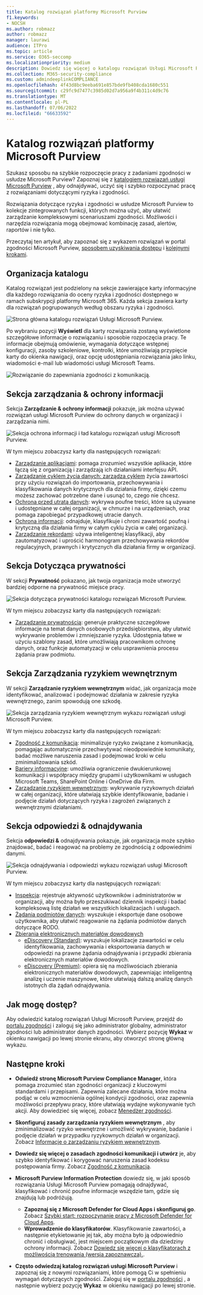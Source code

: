 ```yaml
---
title: Katalog rozwiązań platformy Microsoft Purview
f1.keywords:
- NOCSH
ms.author: robmazz
author: robmazz
manager: laurawi
audience: ITPro
ms.topic: article
ms.service: O365-seccomp
ms.localizationpriority: medium
description: Dowiedz się więcej o katalogu rozwiązań Usługi Microsoft Purview, w tym o tym, co zawiera, sposobie uzyskiwania do niego dostępu i kolejnych krokach.
ms.collection: M365-security-compliance
ms.custom: admindeeplinkCOMPLIANCE
ms.openlocfilehash: 4f43d8bc9eeba691e857bde9fb408cda1680c551
ms.sourcegitcommit: c29fc9d7477c3985d02d7a956a9f4b311c4d9c76
ms.translationtype: MT
ms.contentlocale: pl-PL
ms.lasthandoff: 07/06/2022
ms.locfileid: "66633592"
---
```

# <a name="microsoft-purview-solution-catalog"></a>Katalog rozwiązań platformy Microsoft Purview

Szukasz sposobu na szybkie rozpoczęcie pracy z zadaniami zgodności w usłudze Microsoft Purview? Zapoznaj się z [katalogiem rozwiązań usługi Microsoft Purview](https://compliance.microsoft.com/solutioncatalog) , aby odnajdywać, uczyć się i szybko rozpoczynać pracę z rozwiązaniami dotyczącymi ryzyka i zgodności.

Rozwiązania dotyczące ryzyka i zgodności w usłudze Microsoft Purview to kolekcje zintegrowanych funkcji, których można użyć, aby ułatwić zarządzanie kompleksowymi scenariuszami zgodności. Możliwości i narzędzia rozwiązania mogą obejmować kombinację zasad, alertów, raportów i nie tylko.

Przeczytaj ten artykuł, aby zapoznać się z wykazem rozwiązań w portal zgodności Microsoft Purview, [sposobem uzyskiwania dostępu](#how-do-i-access) i [kolejnymi krokami](#next-steps).

## <a name="catalog-organization"></a>Organizacja katalogu

Katalog rozwiązań jest podzielony na sekcje zawierające karty informacyjne dla każdego rozwiązania do oceny ryzyka i zgodności dostępnego w ramach subskrypcji platformy Microsoft 365. Każda sekcja zawiera karty dla rozwiązań pogrupowanych według obszaru ryzyka i zgodności.

![Strona główna katalogu rozwiązań Usługi Microsoft Purview.](../media/m365-solution-catalog-home.png)

Po wybraniu pozycji **Wyświetl** dla karty rozwiązania zostaną wyświetlone szczegółowe informacje o rozwiązaniu i sposobie rozpoczęcia pracy. Te informacje obejmują omówienie, wymagania dotyczące wstępnej konfiguracji, zasoby szkoleniowe, kontrolki, które umożliwiają przypięcie karty do okienka nawigacji, oraz opcję udostępniania rozwiązania jako linku, wiadomości e-mail lub wiadomości usługi Microsoft Teams.

![Rozwiązanie do zapewniania zgodności z komunikacją.](../media/m365-solution-catalog-communication-compliance.png)

## <a name="information-protection--governance-section"></a>Sekcja zarządzania & ochrony informacji

Sekcja **Zarządzanie & ochrony informacji** pokazuje, jak można używać rozwiązań usługi Microsoft Purview do ochrony danych w organizacji i zarządzania nimi.

![Sekcja ochrona informacji i ład katalogu rozwiązań usługi Microsoft Purview.](../media/m365-solution-catalog-information-protection-governance.png)

W tym miejscu zobaczysz karty dla następujących rozwiązań:

- [Zarządzanie aplikacjami](/defender-cloud-apps/app-governance-manage-app-governance): pomaga zrozumieć wszystkie aplikacje, które łączą się z organizacją i zarządzają ich działaniami interfejsu API.
- [Zarządzanie cyklem życia danych: zarządza cyklem](/microsoft-365/compliance/manage-data-governance) życia zawartości przy użyciu rozwiązań do importowania, przechowywania i klasyfikowania danych krytycznych dla działania firmy, dzięki czemu możesz zachować potrzebne dane i usunąć to, czego nie chcesz.
- [Ochrona przed utratą danych](/microsoft-365/compliance/dlp-learn-about-dlp): wykrywa poufne treści, które są używane i udostępniane w całej organizacji, w chmurze i na urządzeniach, oraz pomaga zapobiegać przypadkowej utracie danych.
- [Ochrona informacji](/microsoft-365/compliance/information-protection): odnajduje, klasyfikuje i chroni zawartość poufną i krytyczną dla działania firmy w całym cyklu życia w całej organizacji.
- [Zarządzanie rekordami](/microsoft-365/compliance/records-management): używa inteligentnej klasyfikacji, aby zautomatyzować i uprościć harmonogram przechowywania rekordów regulacyjnych, prawnych i krytycznych dla działania firmy w organizacji.

## <a name="privacy-section"></a>Sekcja Dotycząca prywatności

W sekcji **Prywatność** pokazano, jak twoja organizacja może utworzyć bardziej odporne na prywatność miejsce pracy.

![Sekcja dotycząca prywatności katalogu rozwiązań Microsoft Purview.](../media/m365-solution-catalog-privacy.png)

W tym miejscu zobaczysz karty dla następujących rozwiązań:

- [Zarządzanie prywatnością](/privacy/priva/priva-overview): generuje praktyczne szczegółowe informacje na temat danych osobowych przedsiębiorstwa, aby ułatwić wykrywanie problemów i zmniejszanie ryzyka. Udostępnia łatwe w użyciu szablony zasad, które umożliwiają pracownikom ochronę danych, oraz funkcje automatyzacji w celu usprawnienia procesu żądania praw podmiotu.

## <a name="insider-risk-management-section"></a>Sekcja Zarządzania ryzykiem wewnętrznym

W sekcji **Zarządzanie ryzykiem wewnętrznym** widać, jak organizacja może identyfikować, analizować i podejmować działania w zakresie ryzyka wewnętrznego, zanim spowodują one szkodę.

![Sekcja zarządzania ryzykiem wewnętrznym wykazu rozwiązań usługi Microsoft Purview.](../media/m365-solution-catalog-insider-risk-management.png)

W tym miejscu zobaczysz karty dla następujących rozwiązań:

- [Zgodność z komunikacją](/microsoft-365/compliance/communication-compliance): minimalizuje ryzyko związane z komunikacją, pomagając automatycznie przechwytywać nieodpowiednie komunikaty, badać możliwe naruszenia zasad i podejmować kroki w celu zminimalizowania szkód.
- [Bariery informacyjne](/microsoft-365/compliance/information-barriers): umożliwia ograniczenie dwukierunkowej komunikacji i współpracy między grupami i użytkownikami w usługach Microsoft Teams, SharePoint Online i OneDrive dla Firm.
- [Zarządzanie ryzykiem wewnętrznym](/microsoft-365/compliance/insider-risk-management): wykrywanie ryzykownych działań w całej organizacji, które ułatwiają szybkie identyfikowanie, badanie i podjęcie działań dotyczących ryzyka i zagrożeń związanych z wewnętrznymi działaniami.

## <a name="discovery--response-section"></a>Sekcja odpowiedzi & odnajdywania

Sekcja **odpowiedzi &** odnajdywania pokazuje, jak organizacja może szybko znajdować, badać i reagować na problemy ze zgodnością z odpowiednimi danymi.

![Sekcja odnajdywania i odpowiedzi wykazu rozwiązań usługi Microsoft Purview.](../media/m365-solution-catalog-discovery-response.png)

W tym miejscu zobaczysz karty dla następujących rozwiązań:

- [Inspekcja](/microsoft-365/compliance/search-the-audit-log-in-security-and-compliance): rejestruje aktywność użytkowników i administratorów w organizacji, aby można było przeszukiwać dziennik inspekcji i badać kompleksową listę działań we wszystkich lokalizacjach i usługach.
- [Żądania podmiotów danych](/compliance/regulatory/gdpr-manage-gdpr-data-subject-requests-with-the-dsr-case-tool): wyszukuje i eksportuje dane osobowe użytkownika, aby ułatwić reagowanie na żądania podmiotów danych dotyczące RODO.
- [Zbierania elektronicznych materiałów dowodowych](/microsoft-365/compliance/manage-legal-investigations)
    - [eDiscovery (Standard)](/microsoft-365/compliance/get-started-core-ediscovery): wyszukuje lokalizacje zawartości w celu identyfikowania, zachowywania i eksportowania danych w odpowiedzi na prawne żądania odnajdywania i przypadki zbierania elektronicznych materiałów dowodowych.
    - [eDiscovery (Premium)](/microsoft-365/compliance/overview-ediscovery-20): opiera się na możliwościach zbierania elektronicznych materiałów dowodowych, zapewniając inteligentną analizę i uczenie maszynowe, które ułatwiają dalszą analizę danych istotnych dla żądań odnajdywania.

## <a name="how-do-i-access"></a>Jak mogę dostęp?

Aby odwiedzić katalog rozwiązań Usługi Microsoft Purview, przejdź do [portalu zgodności](https://compliance.microsoft.com) i zaloguj się jako administrator globalny, administrator zgodności lub administrator danych zgodności. Wybierz pozycję **Wykaz** w okienku nawigacji po lewej stronie ekranu, aby otworzyć stronę główną wykazu.

## <a name="next-steps"></a>Następne kroki

- **Odwiedź stronę Microsoft Purview Compliance Manager**, która pomaga zrozumieć stan zgodności organizacji z kluczowymi standardami i przepisami. Zapewnia zalecane działania, które można podjąć w celu wzmocnienia ogólnej kondycji zgodności, oraz zapewnia możliwości przepływu pracy, które ułatwiają wydajne wykonywanie tych akcji. Aby dowiedzieć się więcej, zobacz [Menedżer zgodności](/microsoft-365/compliance/compliance-manager).

- **Skonfiguruj zasady zarządzania ryzykiem wewnętrznym** , aby zminimalizować ryzyko wewnętrzne i umożliwić wykrywanie, badanie i podjęcie działań w przypadku ryzykownych działań w organizacji. Zobacz [Informacje o zarządzaniu ryzykiem wewnętrznym](/microsoft-365/compliance/insider-risk-management).
- **Dowiedz się więcej o zasadach zgodności komunikacji i utwórz** je, aby szybko identyfikować i korygować naruszenia zasad kodeksu postępowania firmy. Zobacz [Zgodność z komunikacją](/microsoft-365/compliance/communication-compliance).
- **Microsoft Purview Information Protection** dowiedz się, w jaki sposób rozwiązania Usługi Microsoft Purview pomagają odnajdywać, klasyfikować i chronić poufne informacje wszędzie tam, gdzie się znajdują lub podróżują.
    - **Zapoznaj się z Microsoft Defender for Cloud Apps i skonfiguruj go**. Zobacz [Szybki start: rozpoczynanie pracy z Microsoft Defender for Cloud Apps](/cloud-app-security/getting-started-with-cloud-app-security).
    - **Wprowadzenie do klasyfikatorów**. Klasyfikowanie zawartości, a następnie etykietowanie jej tak, aby można było ją odpowiednio chronić i obsługiwać, jest miejscem początkowym dla dziedziny ochrony informacji. Zobacz [Dowiedz się więcej o klasyfikatorach z możliwością trenowania (wersja zapoznawcza).](/microsoft-365/compliance/classifier-learn-about).
- **Często odwiedzaj katalog rozwiązań usługi Microsoft Purview** i zapoznaj się z nowymi rozwiązaniami, które pomogą Ci w spełnieniu wymagań dotyczących zgodności. Zaloguj się w [portalu zgodności](https://compliance.microsoft.com) , a następnie wybierz pozycję **Wykaz** w okienku nawigacji po lewej stronie.
